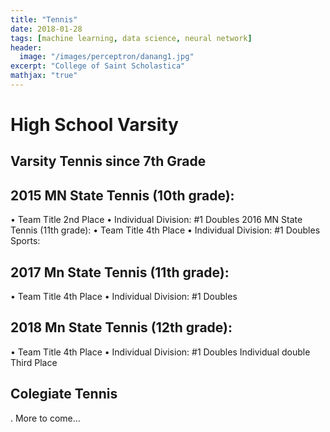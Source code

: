 ```yaml
---
title: "Tennis"
date: 2018-01-28
tags: [machine learning, data science, neural network]
header:
  image: "/images/perceptron/danang1.jpg"
excerpt: "College of Saint Scholastica"
mathjax: "true"
---
```


# High School Varsity

## Varsity Tennis since 7th Grade

## 2015 MN State Tennis (10th grade):
  •	Team Title 2nd Place
  •	Individual Division: #1 Doubles
2016 MN State Tennis (11th grade):
  •	Team Title 4th Place
  •	Individual Division: #1 Doubles
Sports:
## 2017 Mn State Tennis (11th grade):
  •	Team Title 4th Place
  •	Individual Division: #1 Doubles
## 2018 Mn State Tennis (12th grade):
  •	Team Title 4th Place
  •	Individual Division: #1 Doubles
Individual double Third Place

## Colegiate Tennis
 . More to come...
